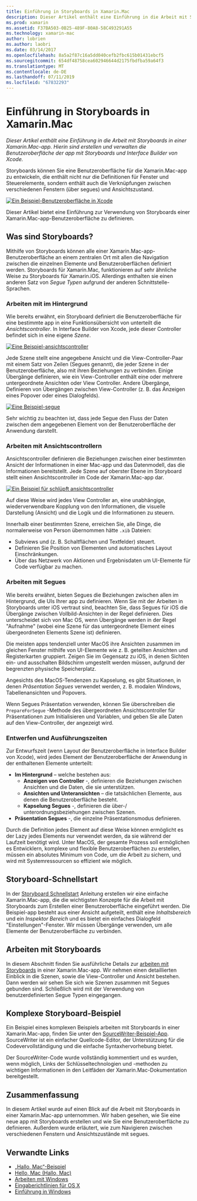 ```yaml
---
title: Einführung in Storyboards in Xamarin.Mac
description: Dieser Artikel enthält eine Einführung in die Arbeit mit Storyboards in einer Xamarin.Mac-app. Sie erfahren, wie Sie die UI der App mit Storyboards und Interface Builder von Xcode erstellen und verwalten.
ms.prod: xamarin
ms.assetid: F37BA503-0B25-489F-80A8-58C493291A55
ms.technology: xamarin-mac
author: lobrien
ms.author: laobri
ms.date: 03/14/2017
ms.openlocfilehash: 8a5a2f87c16a5dd040cefb2fbc615b01431ebcf5
ms.sourcegitcommit: 654df48758cea602946644d2175fbdfba59a64f3
ms.translationtype: MT
ms.contentlocale: de-DE
ms.lasthandoff: 07/11/2019
ms.locfileid: "67832293"
---
```

# <a name="introduction-to-storyboards-in-xamarinmac"></a>Einführung in Storyboards in Xamarin.Mac

_Dieser Artikel enthält eine Einführung in die Arbeit mit Storyboards in einer Xamarin.Mac-app. Hierin sind erstellen und verwalten die Benutzeroberfläche der app mit Storyboards und Interface Builder von Xcode._

Storyboards können Sie eine Benutzeroberfläche für die Xamarin.Mac-app zu entwickeln, die enthält nicht nur die Definitionen für Fenster und Steuerelemente, sondern enthält auch die Verknüpfungen zwischen verschiedenen Fenstern (über segues) und Ansichtszustand.

[![](images/intro01.png "Ein Beispiel-Benutzeroberfläche in Xcode")](images/intro01.png#lightbox)

Dieser Artikel bietet eine Einführung zur Verwendung von Storyboards einer Xamarin.Mac-app-Benutzeroberfläche zu definieren.

<a name="What-are-Storyboards" />

## <a name="what-are-storyboards"></a>Was sind Storyboards?

Mithilfe von Storyboards können alle einer Xamarin.Mac-app-Benutzeroberfläche an einem zentralen Ort mit allen die Navigation zwischen die einzelnen Elemente und Benutzeroberflächen definiert werden. Storyboards für Xamarin.Mac, funktionieren auf sehr ähnliche Weise zu Storyboards für Xamarin.iOS. Allerdings enthalten sie einen anderen Satz von _Segue Typen_ aufgrund der anderen Schnittstelle-Sprachen.

<a name="Working-with-Scenes" />

### <a name="working-with-scenes"></a>Arbeiten mit im Hintergrund

Wie bereits erwähnt, ein Storyboard definiert die Benutzeroberfläche für eine bestimmte app in eine Funktionsübersicht von unterteilt die _Ansichtscontroller_. In Interface Builder von Xcode, jede dieser Controller befindet sich in eine eigene _Szene_.

[![](images/intro02.png "Eine Beispiel-ansichtscontroller")](images/intro02.png#lightbox)

Jede Szene stellt eine angegebene Ansicht und die View-Controller-Paar mit einem Satz von Zeilen (Segues genannt), die jeder Szene in der Benutzeroberfläche, also mit ihren Beziehungen zu verbinden. Einige Übergänge definieren, wie ein View-Controller enthält eine oder mehrere untergeordnete Ansichten oder View Controller. Andere Übergänge, Definieren von Übergängen zwischen View-Controller (z. B. das Anzeigen eines Popover oder eines Dialogfelds). 

[![](images/intro03.png "Eine Beispiel-segue")](images/intro03.png#lightbox)

Sehr wichtig zu beachten ist, dass jede Segue den Fluss der Daten zwischen dem angegebenen Element von der Benutzeroberfläche der Anwendung darstellt.

<a name="Working-with-View-Controllers" />

### <a name="working-with-view-controllers"></a>Arbeiten mit Ansichtscontrollern

Ansichtscontroller definieren die Beziehungen zwischen einer bestimmten Ansicht der Informationen in einer Mac-app und das Datenmodell, das die Informationen bereitstellt. Jede Szene auf oberster Ebene im Storyboard stellt einen Ansichtscontroller im Code der Xamarin.Mac-app dar.

[![](images/intro04.png "Ein Beispiel für schlüpft ansichtscontroller")](images/intro04.png#lightbox)

Auf diese Weise wird jedes View Controller an, eine unabhängige, wiederverwendbare Kopplung von den Informationen, die visuelle Darstellung (Ansicht) und die Logik und die Informationen zu steuern.

Innerhalb einer bestimmten Szene, erreichen Sie, alle Dinge, die normalerweise von Person übernommen hätte `.xib` Dateien: 

- Subviews und (z. B. Schaltflächen und Textfelder) steuert.
- Definieren Sie Position von Elementen und automatisches Layout Einschränkungen.
- Über das Netzwerk von Aktionen und Ergebnisdaten um UI-Elemente für Code verfügbar zu machen.

<a name="Working-with-Segues" />

### <a name="working-with-segues"></a>Arbeiten mit Segues

Wie bereits erwähnt, bieten Segues die Beziehungen zwischen allen im Hintergrund, die UIs Ihrer app zu definieren. Wenn Sie mit der Arbeiten in Storyboards unter iOS vertraut sind, beachten Sie, dass Segues für iOS die Übergänge zwischen Vollbild-Ansichten in der Regel definieren. Dies unterscheidet sich von Mac OS, wenn Übergänge werden in der Regel "Aufnahme" (wobei eine Szene für das untergeordnete Element eines übergeordneten Elements Szene ist) definieren.

Die meisten apps tendenziell unter MacOS ihre Ansichten zusammen im gleichen Fenster mithilfe von UI-Elemente wie z. B. geteilten Ansichten und Registerkarten gruppiert. Zeigen Sie im Gegensatz zu iOS, in denen Sichten ein- und ausschalten Bildschirm umgestellt werden müssen, aufgrund der begrenzten physische Speicherplatz.

Angesichts des MacOS-Tendenzen zu Kapselung, es gibt Situationen, in denen _Präsentation Segues_ verwendet werden, z. B. modalen Windows, Tabellenansichten und Popovers.

Wenn Segues Präsentation verwenden, können Sie überschreiben die `PrepareForSegue` -Methode des übergeordneten Ansichtscontroller für Präsentationen zum Initialisieren und Variablen, und geben Sie alle Daten auf den View-Controller, der angezeigt wird.

<a name="Design-and-Run-Times" />

### <a name="design-and-run-times"></a>Entwerfen und Ausführungszeiten

Zur Entwurfszeit (wenn Layout der Benutzeroberfläche in Interface Builder von Xcode), wird jedes Element der Benutzeroberfläche der Anwendung in der enthaltenen Elemente unterteilt:

- **Im Hintergrund** – welche bestehen aus:
    - **Anzeigen von Controller** -, definieren die Beziehungen zwischen Ansichten und die Daten, die sie unterstützen.
    - **Ansichten und Unteransichten** – die tatsächlichen Elemente, aus denen die Benutzeroberfläche besteht.
    - **Kapselung Segues** -, definieren die über-/ unterordnungsbeziehungen zwischen Szenen.
- **Präsentation Segues** -, die einzelne Präsentationsmodus definieren. 

Durch die Definition jedes Element auf diese Weise können ermöglicht es der Lazy jedes Elements nur verwendet werden, da sie während der Laufzeit benötigt wird. Unter MacOS, der gesamte Prozess soll ermöglichen es Entwicklern, komplexe und flexible Benutzeroberflächen zu erstellen, müssen ein absolutes Minimum von Code, um die Arbeit zu sichern, und wird mit Systemressourcen so effizient wie möglich.

<a name="Storyboard-Quick-Start" />

## <a name="storyboard-quick-start"></a>Storyboard-Schnellstart

In der [Storyboard Schnellstart](~/mac/platform/storyboards/quickstart.md) Anleitung erstellen wir eine einfache Xamarin.Mac-app, die die wichtigsten Konzepte für die Arbeit mit Storyboards zum Erstellen einer Benutzeroberfläche eingeführt werden. Die Beispiel-app besteht aus einer Ansicht aufgeteilt, enthält eine _Inhaltsbereich_ und ein _Inspektor Bereich_ und es bietet ein einfaches Dialogfeld "Einstellungen"-Fenster. Wir müssen Übergänge verwenden, um alle Elemente der Benutzeroberfläche zu verbinden.

<a name="Working-with-Storyboards" />

## <a name="working-with-storyboards"></a>Arbeiten mit Storyboards

In diesem Abschnitt finden Sie ausführliche Details zur [arbeiten mit Storyboards](~/mac/platform/storyboards/indepth.md) in einer Xamarin.Mac-app. Wir nehmen einen detaillierten Einblick in die Szenen, sowie die View-Controller und Ansicht bestehen. Dann werden wir sehen Sie sich wie Szenen zusammen mit Segues gebunden sind. Schließlich wird mit der Verwendung von benutzerdefinierten Segue Typen eingegangen. 

<a name="Complex-Storyboard-Example" />

## <a name="complex-storyboard-example"></a>Komplexe Storyboard-Beispiel

Ein Beispiel eines komplexen Beispiels arbeiten mit Storyboards in einer Xamarin.Mac-app, finden Sie unter den [SourceWriter-Beispiel-App](https://developer.xamarin.com/samples/mac/SourceWriter/). SourceWriter ist ein einfacher Quellcode-Editor, der Unterstützung für die Codevervollständigung und die einfache Syntaxhervorhebung bietet.

Der SourceWriter-Code wurde vollständig kommentiert und es wurden, wenn möglich, Links der Schlüsseltechnologien und -methoden zu wichtigen Informationen in den Leitfäden der Xamarin.Mac-Dokumentation bereitgestellt.

<a name="Summary" />

## <a name="summary"></a>Zusammenfassung

In diesem Artikel wurde auf einen Blick auf die Arbeit mit Storyboards in einer Xamarin.Mac-app unternommen. Wir haben gesehen, wie Sie eine neue app mit Storyboards erstellen und wie Sie eine Benutzeroberfläche zu definieren. Außerdem wurde erläutert, wie zum Navigieren zwischen verschiedenen Fenstern und Ansichtszustände mit segues.


## <a name="related-links"></a>Verwandte Links

- [„Hallo, Mac“-Beispiel](https://developer.xamarin.com/samples/mac/Hello_Mac/)
- [Hello, Mac (Hallo, Mac)](~/mac/get-started/hello-mac.md)
- [Arbeiten mit Windows](~/mac/user-interface/window.md)
- [Eingaberichtlinien für OS X](https://developer.apple.com/library/mac/documentation/UserExperience/Conceptual/OSXHIGuidelines/)
- [Einführung in Windows](https://developer.apple.com/library/mac/documentation/Cocoa/Conceptual/WinPanel/Introduction.html#//apple_ref/doc/uid/10000031-SW1)
